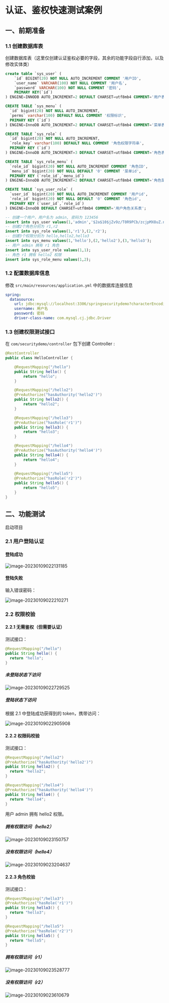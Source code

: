 # 认证、鉴权快速测试案例

## 一、前期准备

### 1.1 创建数据库表 

创建数据库表（这里仅创建认证鉴权必要的字段，其余的功能字段自行添加，以及修改实体类）
```sql
create table `sys_user` (
	`id` BIGINT(20) NOT NULL AUTO_INCREMENT COMMENT '用户ID',
	`user_name` VARCHAR(100) NOT NULL COMMENT '用户名',
	`password` VARCHAR(100) NOT NULL COMMENT '密码',
	PRIMARY KEY(`id`)
) ENGINE=INNODB AUTO_INCREMENT=2 DEFAULT CHARSET=utf8mb4 COMMENT='用户表'

CREATE TABLE `sys_menu` (
  `id` bigint(20) NOT NULL AUTO_INCREMENT,
  `perms` varchar(100) DEFAULT NULL COMMENT '权限标识',
  PRIMARY KEY (`id`)
) ENGINE=InnoDB AUTO_INCREMENT=2 DEFAULT CHARSET=utf8mb4 COMMENT='菜单表';

CREATE TABLE `sys_role` (
  `id` bigint(20) NOT NULL AUTO_INCREMENT,
  `role_key` varchar(100) DEFAULT NULL COMMENT '角色权限字符串',
  PRIMARY KEY (`id`)
) ENGINE=InnoDB AUTO_INCREMENT=3 DEFAULT CHARSET=utf8mb4 COMMENT='角色表';

CREATE TABLE `sys_role_menu` (
  `role_id` bigint(20) NOT NULL AUTO_INCREMENT COMMENT '角色ID',
  `menu_id` bigint(20) NOT NULL DEFAULT '0' COMMENT '菜单id',
  PRIMARY KEY (`role_id`,`menu_id`)
) ENGINE=InnoDB AUTO_INCREMENT=2 DEFAULT CHARSET=utf8mb4 COMMENT='角色菜单关系表';

CREATE TABLE `sys_user_role` (
  `user_id` bigint(20) NOT NULL AUTO_INCREMENT COMMENT '用户id',
  `role_id` bigint(20) NOT NULL DEFAULT '0' COMMENT '角色id',
  PRIMARY KEY (`user_id`,`role_id`)
) ENGINE=InnoDB DEFAULT CHARSET=utf8mb4 COMMENT='用户角色关系表';

-- 创建一个用户，用户名为 admin, 密码为 123456
insert into sys_user values(1,'admin','$2a$10$jZv9z/T0R9PCb/zcjpMX8uZ.nagnH3ssyn1cU5XOitBlJd.EMv52W');
-- 创建2个角色分别为 r1,r2
insert into sys_role values(1,'r1'),(2,'r2');
-- 创建3个权限分别为 hello,hello2,hello3
insert into sys_menu values(1,'hello'),(2,'hello2'),(3,'hello3');
-- 用户 admin 拥有 r1 角色
insert into sys_user_role values(1,1);
-- 角色 r1 拥有 hello2 权限
insert into sys_role_menu values(1,2);
```



### 1.2 配置数据库信息

修改 `src/main/resources/application.yml` 中的数据库连接信息

```yml
spring:
  datasource:
    url: jdbc:mysql://localhost:3306/springsecuritydemo?characterEncoding=utf-8&serverTimezone=UTC
    username: 用户名
    password: 密码
    driver-class-name: com.mysql.cj.jdbc.Driver
```



### 1.3 创建权限测试接口

在 `com/securitydemo/controller` 包下创建 Controller :

```java
@RestController
public class HelloController {

    @RequestMapping("/hello")
    public String hello() {
        return "hello";
    }

    @RequestMapping("/hello2")
    @PreAuthorize("hasAuthority('hello2')")
    public String hello2() {
        return "hello2";
    }

    @RequestMapping("/hello3")
    @PreAuthorize("hasRole('r1')")
    public String hello3() {
        return "hello3";
    }

    @RequestMapping("/hello4")
    @PreAuthorize("hasAuthority('hello4')")
    public String hello4() {
        return "hello4";
    }
  
    @RequestMapping("/hello5")
    @PreAuthorize("hasRole('r2')")
    public String hello5() {
        return "hello5";
    }
}
```



## 二、功能测试

启动项目

### 2.1 用户登陆认证

#### 登陆成功

![image-20230109022131185](https://picgo-wbw.oss-cn-hangzhou.aliyuncs.com/picgo-img/image-20230109022131185.png)

#### 登陆失败

输入错误密码：

![image-20230109022210271](https://picgo-wbw.oss-cn-hangzhou.aliyuncs.com/picgo-img/image-20230109022210271.png)



### 2.2 权限校验

#### 2.2.1 无需鉴权（但需要认证）

测试接口：

```java
@RequestMapping("/hello")
public String hello() {
  return "hello";
}
```

##### 未登陆状态下访问

![image-20230109022729525](https://picgo-wbw.oss-cn-hangzhou.aliyuncs.com/picgo-img/image-20230109022729525.png)

##### 登陆状态下访问

根据 2.1 中登陆成功获得到的 token，携带访问：

![image-20230109022905908](https://picgo-wbw.oss-cn-hangzhou.aliyuncs.com/picgo-img/image-20230109022905908.png)

#### 2.2.2 权限码校验

测试接口：

```java
@RequestMapping("/hello2")
@PreAuthorize("hasAuthority('hello2')")
public String hello2() {
  return "hello2";
}

@RequestMapping("/hello4")
@PreAuthorize("hasAuthority('hello4')")
public String hello4() {
  return "hello4";
}
```

用户 admin 拥有 hello2 权限。

##### 拥有权限访问（hello2）

![image-20230109023150757](https://picgo-wbw.oss-cn-hangzhou.aliyuncs.com/picgo-img/image-20230109023150757.png)

##### 没有权限访问（hello4）

![image-20230109023204637](https://picgo-wbw.oss-cn-hangzhou.aliyuncs.com/picgo-img/image-20230109023204637.png)

#### 2.2.3 角色校验

测试接口：

```java
@RequestMapping("/hello3")
@PreAuthorize("hasRole('r1')")
public String hello3() {
  return "hello3";
}

@RequestMapping("/hello5")
@PreAuthorize("hasRole('r2')")
public String hello5() {
  return "hello5";
}
```

##### 拥有权限访问（r1）

![image-20230109023528777](https://picgo-wbw.oss-cn-hangzhou.aliyuncs.com/picgo-img/image-20230109023528777.png)

##### 没有权限访问（r2）

![image-20230109023610679](https://picgo-wbw.oss-cn-hangzhou.aliyuncs.com/picgo-img/image-20230109023610679.png)
